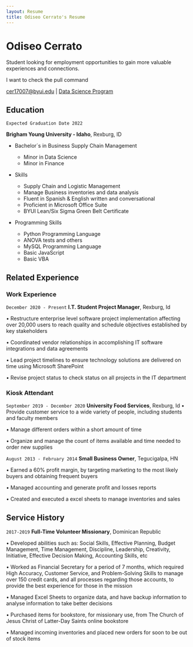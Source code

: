 ```yaml
---
layout: Resume
title: Odiseo Cerrato's Resume
---
```

# Odiseo Cerrato
Student looking for employment opportunities to gain more valuable experiences and connections.

I want to check the pull command

<div id="webaddress">
<a href="cer17007@byui.edu">cer17007@byui.edu</a>
| <a href="https://byuidatascience.github.io/development.html">Data Science Program</a>
</div>

<!-- https://www.monique.tech/the-art-of-markdown -->

## Education

`Expected Graduation Date 2022`

__Brigham Young University - Idaho__, Rexburg, ID
- Bachelor´s in Business Supply Chain Management
  - Minor in Data Science 
  - Minor in Finance

- Skills                       			
    - Supply Chain and Logistic Management
    - Manage Business inventories and data analysis
    - Fluent in Spanish & English written and conversational			
    - Proficient in Microsoft Office Suite		 
    - BYUI Lean/Six Sigma Green Belt Certificate

- Programming Skills
    - Python Programming Language
    - ANOVA tests and others 
    - MySQL Programming Language
    - Basic JavaScript
    - Basic VBA



## Related Experience

### Work Experience

`December 2020 - Present`
__I.T. Student Project Manager__, Rexburg, Id

•	Restructure enterprise level software project implementation affecting over 20,000 users to reach quality and schedule objectives established by key stakeholders

•	Coordinated vendor relationships in accomplishing IT software integrations and data agreements

•	Lead project timelines to ensure technology solutions are delivered on time using Microsoft SharePoint

•	Revise project status to check status on all projects in the IT department 


### Kiosk Attendant

`September 2019 - December 2020`
__University Food Services__, Rexburg, Id
•	Provide customer service to a wide variety of people, including students and faculty members

•	Manage different orders within a short amount of time

•	Organize and manage the count of items available and time needed to order new supplies


`August 2013 - February 2014`
__Small Business Owner__, Tegucigalpa, HN

•	Earned a 60% profit margin, by targeting marketing to the most likely buyers and obtaining frequent buyers

•	Managed accounting and generate profit and losses reports 

•	Created and executed a excel sheets to manage inventories and sales	

## Service History

`2017-2019`
__Full-Time Volunteer Missionary__, Dominican Republic

•	Developed abilities such as: Social Skills, Effective Planning, Budget Management, Time Management, Discipline, Leadership, Creativity, Initiative, Effective Decision Making, Accounting Skills, etc  

•	Worked as Financial Secretary for a period of 7 months, which required High Accuracy, Customer Service, and Problem-Solving Skills to manage over 150 credit cards, and all processes regarding those accounts, to provide the best experience for those in the mission

•	Managed Excel Sheets to organize data, and have backup information to analyse information to take better decisions

•	Purchased items for bookstore, for missionary use, from The Church of Jesus Christ of Latter-Day Saints online bookstore

•	Managed incoming inventories and placed new orders for soon to be out of stock items



<!-- ### Footer

Last updated: April 2021 -->
